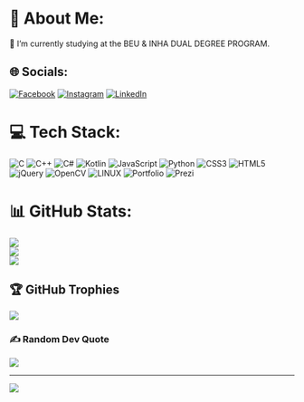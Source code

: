 # 💫 About Me:
🔭 I’m currently studying at the BEU & INHA DUAL DEGREE PROGRAM. <!--<br>🌱 I’m currently learning robotics.<br>💬 Ask me about robotics.<br>😄 Pronouns: he/him.<br> -->

## 🌐 Socials:
[![Facebook](https://img.shields.io/badge/Facebook-%231877F2.svg?logo=Facebook&logoColor=white)](https://www.facebook.com/SatiyevElton) [![Instagram](https://img.shields.io/badge/Instagram-%23E4405F.svg?logo=Instagram&logoColor=white)](https://www.instagram.com/esatiyev/) [![LinkedIn](https://img.shields.io/badge/LinkedIn-%230077B5.svg?logo=linkedin&logoColor=white)](https://linkedin.com/in/esatiyev) 

# 💻 Tech Stack:
![C](https://img.shields.io/badge/c-%2300599C.svg?style=flat&logo=c&logoColor=white) ![C++](https://img.shields.io/badge/c++-%2300599C.svg?style=flat&logo=c%2B%2B&logoColor=white) ![C#](https://img.shields.io/badge/c%23-%23239120.svg?style=flat&logo=c-sharp&logoColor=white) ![Kotlin](https://img.shields.io/badge/kotlin-%230095D5.svg?style=flat&logo=kotlin&logoColor=white) ![JavaScript](https://img.shields.io/badge/javascript-%23323330.svg?style=flat&logo=javascript&logoColor=%23F7DF1E) ![Python](https://img.shields.io/badge/python-3670A0?style=flat&logo=python&logoColor=ffdd54) ![CSS3](https://img.shields.io/badge/css3-%231572B6.svg?style=flat&logo=css3&logoColor=white) ![HTML5](https://img.shields.io/badge/html5-%23E34F26.svg?style=flat&logo=html5&logoColor=white) ![jQuery](https://img.shields.io/badge/jquery-%230769AD.svg?style=flat&logo=jquery&logoColor=white) ![OpenCV](https://img.shields.io/badge/opencv-%23white.svg?style=flat&logo=opencv&logoColor=white) ![LINUX](https://img.shields.io/badge/Linux-FCC624?style=flat&logo=linux&logoColor=black) ![Portfolio](https://img.shields.io/badge/Portfolio-%23000000.svg?style=flat&logo=firefox&logoColor=#FF7139) ![Prezi](https://img.shields.io/badge/Prezi-%23000000.svg?style=flat&logo=Prezi&logoColor=white)
# 📊 GitHub Stats:
![](https://github-readme-stats.vercel.app/api?username=esatiyev&theme=radical&hide_border=false&include_all_commits=false&count_private=false)<br/>
![](https://github-readme-streak-stats.herokuapp.com/?user=esatiyev&theme=radical&hide_border=false)<br/>
![](https://github-readme-stats.vercel.app/api/top-langs/?username=esatiyev&theme=radical&hide_border=false&include_all_commits=false&count_private=false&layout=compact)

## 🏆 GitHub Trophies
![](https://github-profile-trophy.vercel.app/?username=esatiyev&theme=radical&no-frame=false&no-bg=false&margin-w=4)

### ✍️ Random Dev Quote
![](https://quotes-github-readme.vercel.app/api?type=horizontal&theme=tokyonight)

---
[![](https://visitcount.itsvg.in/api?id=esatiyev&icon=2&color=3)](https://visitcount.itsvg.in)

<!-- Proudly created with GPRM ( https://gprm.itsvg.in ) -->
